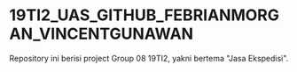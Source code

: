 # 19TI2_UAS_GITHUB_FEBRIANMORGAN_VINCENTGUNAWAN
Repository ini berisi project Group 08 19TI2, yakni bertema "Jasa Ekspedisi".
